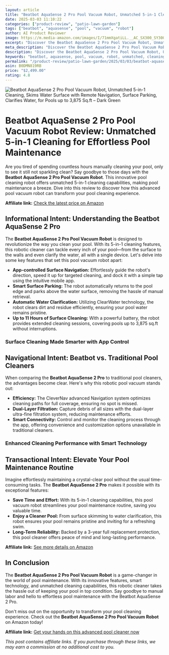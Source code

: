 ```yaml
---
layout: article
title: "Beatbot AquaSense 2 Pro Pool Vacuum Robot, Unmatched 5-in-1 Cleaning, Skims Water Surface with Remote Navigation, Surface Parking, Clarifies Water, for Pools up to 3,875 Sq.ft – Dark Green"
date: 2025-03-03 11:10:22
categories: ["product-review", "patio-lawn-garden"]
tags: ["beatbot", "aquasense", "pool", "vacuum", "robot"]
author: AI Product Reviewer
image: https://m.media-amazon.com/images/I/71mmXgatiLL.__AC_SX300_SY300_QL70_FMwebp_.jpg
excerpt: "Discover the Beatbot AquaSense 2 Pro Pool Vacuum Robot, Unmatched 5-in-1 Cleaning, Skims Water Surfa..."
meta_description: "Discover the Beatbot AquaSense 2 Pro Pool Vacuum Robot, Unmatched 5-in-1 Cleaning, Skims Water Surface with Remote Navigation, Surface Parking, Clarifie..."
description: "Discover the Beatbot AquaSense 2 Pro Pool Vacuum Robot, Unmatched 5-in-1 Cleaning, Skims Water Surface with Remote Navigation, Surface Parking, Clarifie..."
keywords: "beatbot, aquasense, pool, vacuum, robot, unmatched, cleaning, skims"
permalink: "/product-review/patio-lawn-garden/2025/03/03/beatbot-aquasense-2-pro-pool-vacuum-robot-unmatche.html"
asin: B0DMN819RB
price: "$2,499.00"
rating: 4.8
---
```


![Beatbot AquaSense 2 Pro Pool Vacuum Robot, Unmatched 5-in-1 Cleaning, Skims Water Surface with Remote Navigation, Surface Parking, Clarifies Water, for Pools up to 3,875 Sq.ft – Dark Green](https://m.media-amazon.com/images/I/71mmXgatiLL.__AC_SX300_SY300_QL70_FMwebp_.jpg)

# Beatbot AquaSense 2 Pro Pool Vacuum Robot Review: Unmatched 5-in-1 Cleaning for Effortless Pool Maintenance

Are you tired of spending countless hours manually cleaning your pool, only to see it still not sparkling clean? Say goodbye to those days with the **Beatbot AquaSense 2 Pro Pool Vacuum Robot**. This innovative pool cleaning robot offers unmatched 5-in-1 cleaning capabilities, making pool maintenance a breeze. Dive into this review to discover how this advanced pool vacuum robot can transform your pool cleaning experience.

**Affiliate link:** [Check the latest price on Amazon](https://www.amazon.com/dp/B0DMN819RB?tag=sghpgs-20)

## Informational Intent: Understanding the Beatbot AquaSense 2 Pro

The **Beatbot AquaSense 2 Pro Pool Vacuum Robot** is designed to revolutionize the way you clean your pool. With its 5-in-1 cleaning features, this robotic cleaner can tackle every inch of your pool—from the surface to the walls and even clarify the water, all with a single device. Let's delve into some key features that set this pool vacuum robot apart:

- **App-controlled Surface Navigation:** Effortlessly guide the robot's direction, speed it up for targeted cleaning, and dock it with a simple tap using the intuitive mobile app.
- **Smart Surface Parking:** The robot automatically returns to the pool edge and parks above the water surface, removing the hassle of manual retrieval.
- **Automatic Water Clarification:** Utilizing ClearWater technology, the robot clears dirt and residue efficiently, ensuring your pool water remains pristine.
- **Up to 11 Hours of Surface Cleaning:** With a powerful battery, the robot provides extended cleaning sessions, covering pools up to 3,875 sq.ft without interruptions.

### Surface Cleaning Made Smarter with App Control

## Navigational Intent: Beatbot vs. Traditional Pool Cleaners

When comparing the **Beatbot AquaSense 2 Pro** to traditional pool cleaners, the advantages become clear. Here's why this robotic pool vacuum stands out:

- **Efficiency:** The CleverNav advanced Navigation system optimizes cleaning paths for full coverage, ensuring no spot is missed.
- **Dual-Layer Filtration:** Capture debris of all sizes with the dual-layer ultra-fine filtration system, reducing maintenance efforts.
- **Smart Connectivity:** Control and monitor the cleaning process through the app, offering convenience and customization options unavailable in traditional cleaners.

### Enhanced Cleaning Performance with Smart Technology

## Transactional Intent: Elevate Your Pool Maintenance Routine

Imagine effortlessly maintaining a crystal-clear pool without the usual time-consuming tasks. The **Beatbot AquaSense 2 Pro** makes it possible with its exceptional features:

- **Save Time and Effort:** With its 5-in-1 cleaning capabilities, this pool vacuum robot streamlines your pool maintenance routine, saving you valuable time.
- **Enjoy a Cleaner Pool:** From surface skimming to water clarification, this robot ensures your pool remains pristine and inviting for a refreshing swim.
- **Long-Term Reliability:** Backed by a 3-year full replacement protection, this pool cleaner offers peace of mind and long-lasting performance.

**Affiliate link:** [See more details on Amazon](https://www.amazon.com/dp/B0DMN819RB?tag=sghpgs-20)

## In Conclusion

The **Beatbot AquaSense 2 Pro Pool Vacuum Robot** is a game-changer in the world of pool maintenance. With its innovative features, smart technology, and unmatched cleaning capabilities, this robotic cleaner takes the hassle out of keeping your pool in top condition. Say goodbye to manual labor and hello to effortless pool maintenance with the Beatbot AquaSense 2 Pro.

Don't miss out on the opportunity to transform your pool cleaning experience. Check out the **Beatbot AquaSense 2 Pro Pool Vacuum Robot** on Amazon today!

**Affiliate link:** [Get your hands on this advanced pool cleaner now](https://www.amazon.com/dp/B0DMN819RB?tag=sghpgs-20)

*This post contains affiliate links. If you purchase through these links, we may earn a commission at no additional cost to you.*